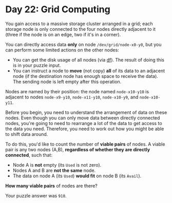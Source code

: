 # Day 22: Grid Computing

You gain access to a massive storage cluster arranged in a grid; each storage node is only connected to the four nodes directly adjacent to it (three if the node is on an edge, two if it's in a corner).

You can directly access data **only** on node `/dev/grid/node-x0-y0`, but you can perform some limited actions on the other nodes:

- You can get the disk usage of all nodes (via [df](https://en.wikipedia.org/wiki/Df_(Unix)#Example)). The result of doing this is in your puzzle input.
- You can instruct a node to **move** (not copy) **all** of its data to an adjacent node (if the destination node has enough space to receive the data). The sending node is left empty after this operation.

Nodes are named by their position: the node named `node-x10-y10` is adjacent to nodes `node-x9-y10`, `node-x11-y10`, `node-x10-y9`, and `node-x10-y11`.

Before you begin, you need to understand the arrangement of data on these nodes. Even though you can only move data between directly connected nodes, you're going to need to rearrange a lot of the data to get access to the data you need. Therefore, you need to work out how you might be able to shift data around.

To do this, you'd like to count the number of **viable pairs** of nodes. A viable pair is any two nodes (A,B), **regardless of whether they are directly connected**, such that:

- Node A is **not** empty (its `Used` is not zero).
- Nodes A and B are **not the same** node.
- The data on node A (its `Used`) **would fit** on node B (its `Avail`).

**How many viable pairs** of nodes are there?

Your puzzle answer was `910`.
